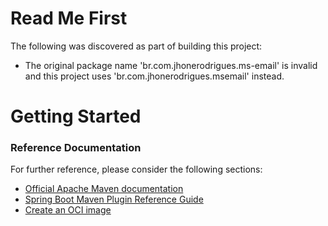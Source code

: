 # Read Me First
The following was discovered as part of building this project:

* The original package name 'br.com.jhonerodrigues.ms-email' is invalid and this project uses 'br.com.jhonerodrigues.msemail' instead.

# Getting Started

### Reference Documentation
For further reference, please consider the following sections:

* [Official Apache Maven documentation](https://maven.apache.org/guides/index.html)
* [Spring Boot Maven Plugin Reference Guide](https://docs.spring.io/spring-boot/docs/3.2.3/maven-plugin/reference/html/)
* [Create an OCI image](https://docs.spring.io/spring-boot/docs/3.2.3/maven-plugin/reference/html/#build-image)

